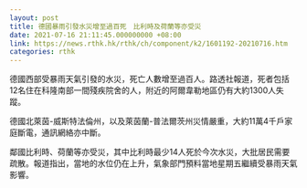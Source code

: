 ```yaml
---
layout: post
title: 德國暴雨引發水災增至過百死　比利時及荷蘭等亦受災
date: 2021-07-16 21:11:45.000000000 +08:00
link: https://news.rthk.hk/rthk/ch/component/k2/1601192-20210716.htm
categories: rthk
---
```


德國西部受暴雨天氣引發的水災，死亡人數增至過百人。路透社報道，死者包括12名住在科隆南部一間殘疾院舍的人，附近的阿爾韋勒地區仍有大約1300人失蹤。

德國北萊茵-威斯特法倫州，以及萊茵蘭-普法爾茨州災情嚴重，大約11萬4千戶家庭斷電，通訊網絡亦中斷。

鄰國比利時、荷蘭等亦受災，其中比利時最少14人死於今次水災，大批居民需要疏散。報道指出，當地的水位仍在上升，氣象部門預料當地星期五繼續受暴雨天氣影響。
